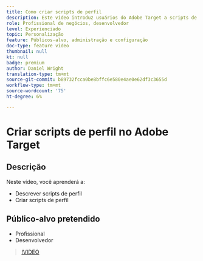 ```yaml
---
title: Como criar scripts de perfil
description: Este vídeo introduz usuários do Adobe Target a scripts de perfil. Assista a este vídeo se você tiver experiência com o Adobe Target e quiser saber mais sobre as noções básicas de uso de scripts de perfil para executar direcionamento mais especializado ou criar público-alvo.
role: Profissional de negócios, desenvolvedor
level: Experienciado
topic: Personalização
feature: Públicos-alvo, administração e configuração
doc-type: feature video
thumbnail: null
kt: null
badge: premium
author: Daniel Wright
translation-type: tm+mt
source-git-commit: b89732fcca0be8bffc6e580e4ae0e62df3c3655d
workflow-type: tm+mt
source-wordcount: '75'
ht-degree: 6%

---
```



# Criar scripts de perfil no Adobe Target

## Descrição

Neste vídeo, você aprenderá a:

* Descrever scripts de perfil
* Criar scripts de perfil

## Público-alvo pretendido

* Profissional
* Desenvolvedor

>[!VIDEO](https://video.tv.adobe.com/v/17394/?quality=12)